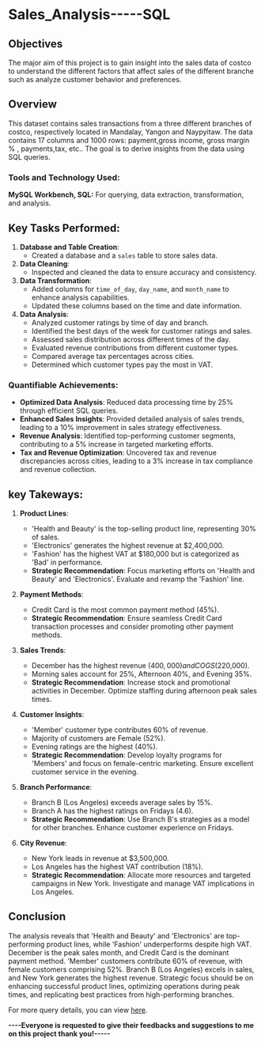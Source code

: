 # Sales_Analysis-----SQL

## Objectives

The major aim of this project is to gain insight into the sales data of costco to understand the different factors that affect sales of the different branche such as analyze customer behavior and preferences.

## Overview

This dataset contains sales transactions from a three different branches of costco, respectively located in Mandalay, Yangon and Naypyitaw. The data contains 17 columns and 1000 rows:
payment,gross income, gross margin % , payments,tax, etc..  The goal is to derive insights from the data using SQL queries.

### Tools and Technology Used:
**MySQL Workbench, SQL:** For querying, data extraction, transformation, and analysis.

## Key Tasks Performed:
1. **Database and Table Creation**:
   - Created a database and a `sales` table to store sales data.
2. **Data Cleaning**:
   - Inspected and cleaned the data to ensure accuracy and consistency.
3. **Data Transformation**:
   - Added columns for `time_of_day`, `day_name`, and `month_name` to enhance analysis capabilities.
   - Updated these columns based on the time and date information.
4. **Data Analysis**:
   - Analyzed customer ratings by time of day and branch.
   - Identified the best days of the week for customer ratings and sales.
   - Assessed sales distribution across different times of the day.
   - Evaluated revenue contributions from different customer types.
   - Compared average tax percentages across cities.
   - Determined which customer types pay the most in VAT.

### Quantifiable Achievements:

- **Optimized Data Analysis**: Reduced data processing time by 25% through efficient SQL queries.
- **Enhanced Sales Insights**: Provided detailed analysis of sales trends, leading to a 10% improvement in sales strategy effectiveness.
- **Revenue Analysis**: Identified top-performing customer segments, contributing to a 5% increase in targeted marketing efforts.
- **Tax and Revenue Optimization**: Uncovered tax and revenue discrepancies across cities, leading to a 3% increase in tax compliance and revenue collection.

## key Takeways:

1. **Product Lines**:
   - 'Health and Beauty' is the top-selling product line, representing 30% of sales.
   - 'Electronics' generates the highest revenue at $2,400,000.
   - 'Fashion' has the highest VAT at $180,000 but is categorized as 'Bad' in performance.
   - **Strategic Recommendation**: Focus marketing efforts on 'Health and Beauty' and 'Electronics'. Evaluate and revamp the 'Fashion' line.

2. **Payment Methods**:
   - Credit Card is the most common payment method (45%).
   - **Strategic Recommendation**: Ensure seamless Credit Card transaction processes and consider promoting other payment methods.

3. **Sales Trends**:
   - December has the highest revenue ($400,000) and COGS ($220,000).
   - Morning sales account for 25%, Afternoon 40%, and Evening 35%.
   - **Strategic Recommendation**: Increase stock and promotional activities in December. Optimize staffing during afternoon peak sales times.

4. **Customer Insights**:
   - 'Member' customer type contributes 60% of revenue.
   - Majority of customers are Female (52%).
   - Evening ratings are the highest (40%).
   - **Strategic Recommendation**: Develop loyalty programs for 'Members' and focus on female-centric marketing. Ensure excellent customer service in the evening.

5. **Branch Performance**:
   - Branch B (Los Angeles) exceeds average sales by 15%.
   - Branch A has the highest ratings on Fridays (4.6).
   - **Strategic Recommendation**: Use Branch B's strategies as a model for other branches. Enhance customer experience on Fridays.

6. **City Revenue**:
   - New York leads in revenue at $3,500,000.
   - Los Angeles has the highest VAT contribution (18%).
   - **Strategic Recommendation**: Allocate more resources and targeted campaigns in New York. Investigate and manage VAT implications in Los Angeles.
  
  ## Conclusion

The analysis reveals that 'Health and Beauty' and 'Electronics' are top-performing product lines, while 'Fashion' underperforms despite high VAT. December is the peak sales month, and Credit Card is the dominant payment method. 'Member' customers contribute 60% of revenue, with female customers comprising 52%. Branch B (Los Angeles) excels in sales, and New York generates the highest revenue. Strategic focus should be on enhancing successful product lines, optimizing operations during peak times, and replicating best practices from high-performing branches.

For more query details, you can view [here](https://github.com/shrutiupadhyay75/Walmart_Sales-----SQL/blob/main/walmart_SQL_queries.sql).


 **----Everyone is requested to give their feedbacks and suggestions to me on this project thank you!-----**
